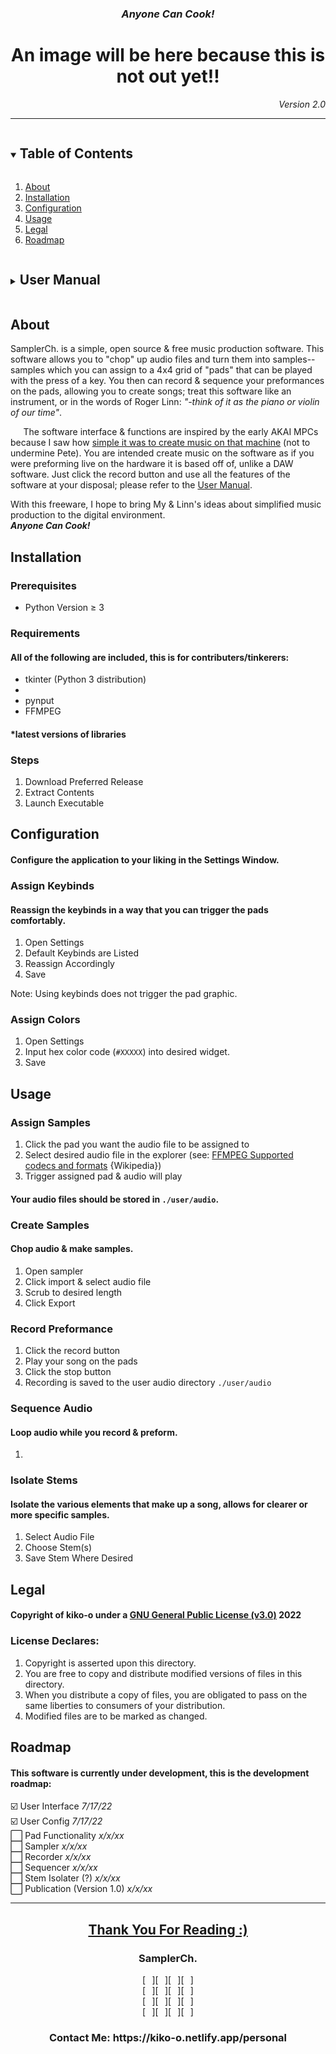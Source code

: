 <h3 align="center"><em>Anyone Can Cook!</em></h3>
<h1 align="center">An image will be here because this is not out yet!!</h1>
<p align="right"><em>Version 2.0</em></p>
<hr/>
<details open="open">
  <summary><h2 style="display: inline-block">Table of Contents</h2></summary>
  <ol>
    <li><a href="#about">About</a></li>
    <li><a href="#installation">Installation</a></li>
    <li><a href="#configuration">Configuration</a></li>
    <li><a href="#usage">Usage</a></li>
    <li><a href="#legal">Legal</a></li>
    <li><a href="#roadmap">Roadmap</a></li>
  </ol>
</details>
<details>
  <summary><h2 style="display: inline-block">User Manual</h2></summary>
  <ol>
    <li><a href="#about">About</a></li>
    <li><a href="#installation">Installation</a></li>
    <li><a href="#requirements">Requirements (developers)</a></li>
    <li><a href="#assign-samples">Assign Samples</a></li>
    <li><a href="#create-samples">Create Samples</a></li>
    <li><a href="#sequence-audio">Sequence Audio</a></li>
    <li><a href="#isolate-stems">Isolate Stems</a></li>
    <li><a href="#assign-keybinds">Assign Keybinds</a></li>
    <li><a href="#assign-colors">Assign Colors</a></li>
    <li><a href="#thank-you-for-reading-">Closing</a></li>
  </ol>
</details>
<h2>About</h2>
<!--Please ignore the poor indentation. A-->
<p>
SamplerCh. is a simple, open source & free music production software. This software allows you to "chop" up audio files and turn them into samples--samples which you can assign to a 4x4 grid of "pads" that can be played with the press of a key. You then can record & sequence your preformances on the pads, allowing you to create songs; treat this software like an instrument, or in the words of Roger Linn: <em>"-think of it as the piano or violin of our time"</em>.
</p>
<p>
⠀⠀The software interface & functions are inspired by the early AKAI MPCs because I saw how <a href="https://www.youtube.com/watch?v=z73CcodfT_w&ab_channel=equiknockz">simple it was to create music on that machine</a> (not to undermine Pete). You are intended create music on the software as if you were preforming live on the hardware it is based off of, unlike a DAW software. Just click the record button and use all the features of the software at your disposal; please refer to the <a href="#user-manual">User Manual</a>.
</p>
<p>
With this freeware, I hope to bring My & Linn's ideas about simplified music production to the digital environment.
<br/>
<strong><em>Anyone Can Cook!</em></strong>
</p>
<h2>Installation</h2>
<h3>Prerequisites</h3>
  <ul>
    <li>Python Version ≥ 3</li>
  </ul>
<h3>Requirements</h3>
<h4>All of the following are included, this is for contributers/tinkerers:</h4>
  <ul>
    <li>tkinter (Python 3 distribution)</li>
    <li></li> <!--audio library-->
    <li>pynput</li>
    <li>FFMPEG</li>
  </ul>
<h4>*latest versions of libraries</h4>
<h3>Steps</h3>
  <ol>
    <li>Download Preferred Release</li>
    <li>Extract Contents</li>
    <li>Launch Executable</li>
  </ol>
<h2>Configuration</h2>
<h4>Configure the application to your liking in the Settings Window.</h4>
  <h3>Assign Keybinds</h3>
  <h4>Reassign the keybinds in a way that you can trigger the pads comfortably.</h4>
    <ol>
      <li>Open Settings</li>
      <li>Default Keybinds are Listed</li>
      <li>Reassign Accordingly</li>
      <li>Save</li>
    </ol>
    <p>Note: Using keybinds does not trigger the pad graphic.</p>
  <h3>Assign Colors</h3>
    <ol>
      <li>Open Settings</li>
      <li>Input hex color code (<code>#XXXXX</code>) into desired widget.</li>
      <li>Save</li>
    </ol>
<h2>Usage</h2>
  <h3>Assign Samples</h3>
    <ol>
      <li>Click the pad you want the audio file to be assigned to</li>
      <li>Select desired audio file in the explorer (see: <a href="https://en.wikipedia.org/wiki/FFmpeg#Supported_codecs_and_formats" target="blank">FFMPEG Supported codecs and formats</a> {Wikipedia})</li>
      <li>Trigger assigned pad & audio will play</li>
    </ol>
   <h4>Your audio files should be stored in <code>./user/audio</code>.</h4>
  <h3>Create Samples</h3>
  <h4>Chop audio & make samples.</h4>
    <ol>
      <li>Open sampler</li>
      <li>Click import & select audio file</li>
      <li>Scrub to desired length</li>
      <li>Click Export</li> 
    </ol>
  <h3>Record Preformance</h3>
    <ol>
      <li>Click the record button</li>
      <li>Play your song on the pads</li>
      <li>Click the stop button</li>
      <li>Recording is saved to the user audio directory <code>./user/audio</code></li>
    </ol>
  <h3>Sequence Audio</h3>
  <h4>Loop audio while you record & preform.</h4>
    <ol>
      <li></li>
    </ol>
  <h3>Isolate Stems</h3>
  <h4>Isolate the various elements that make up a song, allows for clearer or more specific samples.</h4>
    <ol>
      <li>Select Audio File</li>
      <li>Choose Stem(s)</li>
      <li>Save Stem Where Desired</li>
    </ol>
<h2>Legal</h2>
  <h4>Copyright of kiko-o under a <a href="https://www.gnu.org/licenses/gpl-3.0.en.html">GNU General Public License (v3.0)</a> 2022</h4>
  <h3>License Declares:</h3>
    <ol>
      <li>Copyright is asserted upon this directory.</li>
      <li>You are free to copy and distribute modified versions of files in this directory.</li>
      <li>When you distribute a copy of files, you are obligated to pass on the same liberties to consumers of your distribution.</li>
      <li>Modified files are to be marked as changed.</li>
    </ol>
<h2>Roadmap</h2>
<h4>This software is currently under development, this is the development roadmap:</h4>
  ☑️ User Interface <em>7/17/22</em><br/>
  ☑️ User Config <em>7/17/22</em><br/>
  ⬜ Pad Functionality <em>x/x/xx</em><br/>
  ⬜ Sampler <em>x/x/xx</em><br/>
  ⬜ Recorder <em>x/x/xx</em><br/>
  ⬜ Sequencer <em>x/x/xx</em><br/>
  ⬜ Stem Isolater (?) <em>x/x/xx</em><br/>
  ⬜ Publication (Version 1.0) <em>x/x/xx</em> <!--🎉-->
<hr/>
 <h2 align="center"><a href="#anyone-can-cook">Thank You For Reading :)</a></h2>
 
 <h3 align="center">SamplerCh.</h3>
 <p align="center">
 [⠀][⠀][⠀][⠀]<br/>
 [⠀][⠀][⠀][⠀]<br/>
 [⠀][⠀][⠀][⠀]<br/>
 [⠀][⠀][⠀][⠀]<br/>
 </p>
 
 <h3 align="center">Contact Me: https://kiko-o.netlify.app/personal</h3>
